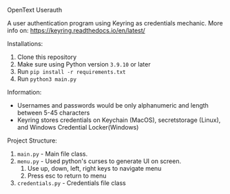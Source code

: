 OpenText Userauth

A user authentication program using Keyring as credentials mechanic. More info on: https://keyring.readthedocs.io/en/latest/

Installations:

1. Clone this repository
2. Make sure using Python version `3.9.10` or later
3. Run `pip install -r requirements.txt`
4. Run `python3 main.py`

Information:

- Usernames and passwords would be only alphanumeric and length between 5-45 characters
- Keyring stores credentials on Keychain (MacOS), secretstorage (Linux), and Windows Credential Locker(Windows)


Project Structure:
1. `main.py` - Main file class.
2. `menu.py` - Used python's curses to generate UI on screen.
   1. Use up, down, left, right keys to navigate menu
   2. Press esc to return to menu
3. `credentials.py` - Credentials file class


